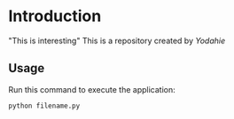 # Introduction

"This is interesting"
This is a repository created by *Yodahie*


## Usage


Run this command to execute the application:


`python filename.py`

 

```
